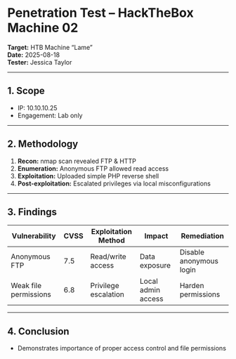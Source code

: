 #  Penetration Test – HackTheBox Machine 02

**Target:** HTB Machine “Lame”  
**Date:** 2025-08-18  
**Tester:** Jessica Taylor  

---

## 1. Scope
- IP: 10.10.10.25  
- Engagement: Lab only  

---

## 2. Methodology
1. **Recon:** nmap scan revealed FTP & HTTP  
2. **Enumeration:** Anonymous FTP allowed read access  
3. **Exploitation:** Uploaded simple PHP reverse shell  
4. **Post-exploitation:** Escalated privileges via local misconfigurations  

---

## 3. Findings
| Vulnerability | CVSS | Exploitation Method | Impact | Remediation |
|---------------|------|------------------|--------|------------|
| Anonymous FTP | 7.5 | Read/write access | Data exposure | Disable anonymous login |
| Weak file permissions | 6.8 | Privilege escalation | Local admin access | Harden permissions |

---

## 4. Conclusion
- Demonstrates importance of proper access control and file permissions

